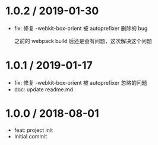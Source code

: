 
1.0.2 / 2019-01-30
==================

  * fix: 修复 -webkit-box-orient 被 autoprefixer 删除的 bug

	之前的 webpack build 后还是会有问题，这次解决这个问题

1.0.1 / 2019-01-17
==================

  * fix: 修复 -webkit-box-orient 被 autoprefixer 忽略的问题
  * doc: update readme.md

1.0.0 / 2018-08-01
==================

  * feat: project init
  * Initial commit
